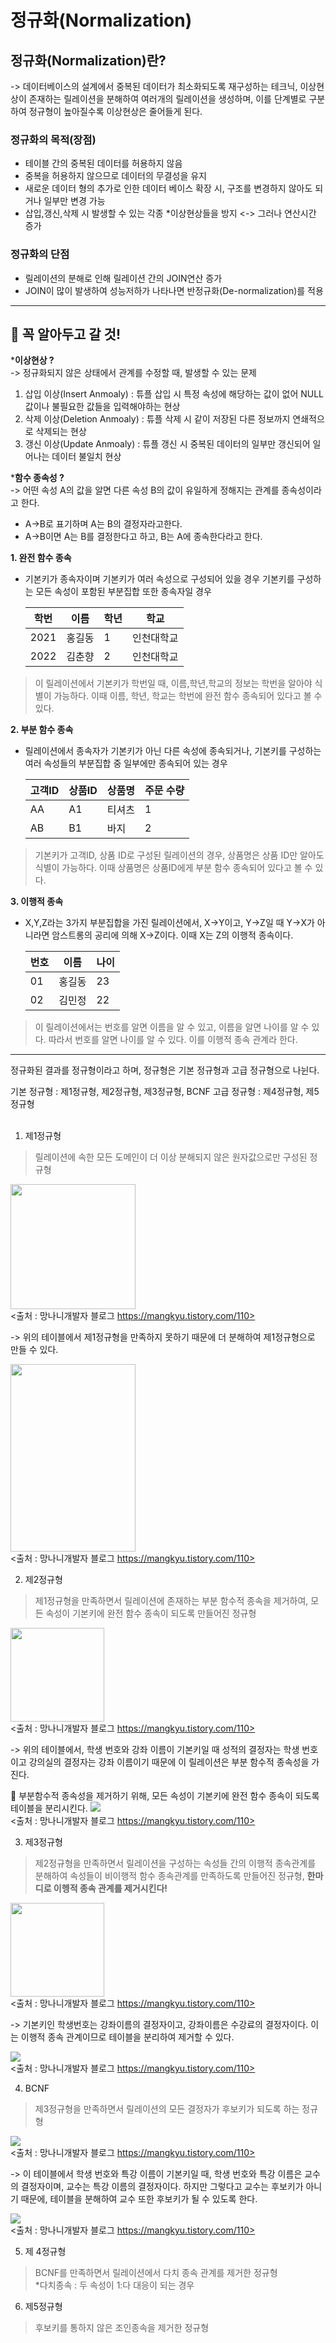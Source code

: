 # 정규화(Normalization)

## 정규화(Normalization)란?
-> 데이터베이스의 설계에서 중복된 데이터가 최소화되도록 재구성하는 테크닉, 이상현상이 존재하는 릴레이션을 분해하여 여러개의 릴레이션을 생성하며, 이를 단계별로 구분하여 정규형이 높아질수록 이상현상은 줄어들게 된다. 



### **정규화의 목적(장점)**
- 테이블 간의 중복된 데이터를 허용하지 않음
- 중복을 허용하지 않으므로 데이터의 무결성을 유지
- 새로운 데이터 형의 추가로 인한 데이터 베이스 확장 시, 구조를 변경하지 않아도 되거나 일부만 변경 가능
- 삽입,갱신,삭제 시 발생할 수 있는 각종 *이상현상들을 방지 <-> 그러나 연산시간 증가

### **정규화의 단점**
- 릴레이션의 분해로 인해 릴레이션 간의 JOIN연산 증가
- JOIN이 많이 발생하여 성능저하가 나타나면 반정규화(De-normalization)를 적용 
---
## 📌 꼭 알아두고 갈 것!   
***이상현상 ?**   
-> 정규화되지 않은 상태에서 관계를 수정할 때, 발생할 수 있는 문제

1. 삽입 이상(Insert Anmoaly) : 튜플 삽입 시 특정 속성에 해당하는 값이 없어 NULL값이나 불필요한 값들을 입력해야하는 현상
2. 삭제 이상(Deletion Anmoaly) : 튜플 삭제 시 같이 저장된 다른 정보까지 연쇄적으로 삭제되는 현상
3. 갱신 이상(Update Anmoaly) : 튜플 갱신 시 중복된 데이터의 일부만 갱신되어 일어나는 데이터 불일치 현상

***함수 종속성 ?**   
-> 어떤 속성 A의 값을 알면 다른 속성 B의 값이 유일하게 정해지는 관계를 종속성이라고 한다.
- A->B로 표기하며 A는 B의 결정자라고한다. 
- A->B이면 A는 B를 결정한다고 하고, B는 A에 종속한다라고 한다.

**1. 완전 함수 종속**
- 기본키가 종속자이며 기본키가 여러 속성으로 구성되어 있을 경우 기본키를 구성하는 모든 속성이 포함된 부분집합 또한 종속자일 경우

    | 학번 | 이름   | 학년 | 학교       |
    |------|--------|------|------------|
    | 2021 | 홍길동 | 1    | 인천대학교 |
    | 2022 | 김춘향 | 2    | 인천대학교 |

> 이 릴레이션에서 기본키가 학번일 때, 이름,학년,학교의 정보는 학번을 알아야 식별이 가능하다. 이때 이름, 학년, 학교는 학번에 완전 함수 종속되어 있다고 볼 수 있다.

**2. 부분 함수 종속**
- 릴레이션에서 종속자가 기본키가 아닌 다른 속성에 종속되거나, 기본키를 구성하는 여러 속성들의 부분집합 중 일부에만 종속되어 있는 경우

    | 고객ID | 상품ID | 상품명 | 주문 수량 |
    |--------|--------|--------|-----------|
    | AA     | A1     | 티셔츠 | 1         |
    | AB     | B1     | 바지   | 2         |

> 기본키가 고객ID, 상품 ID로 구성된 릴레이션의 경우, 상품명은 상품 ID만 알아도 식별이 가능하다. 이때 상품명은 상품ID에게 부분 함수 종속되어 있다고 볼 수 있다.

**3. 이행적 종속**
- X,Y,Z라는 3가지 부분집합을 가진 릴레이션에서, X->Y이고, Y->Z일 때 Y->X가 아니라면 암스트롱의 공리에 의해 X->Z이다. 이때 X는 Z의 이행적 종속이다.

    | 번호 | 이름 | 나이   |
    |--|------|--------|
    | 01 | 홍길동   | 23 |
    | 02 | 김민정   | 22 |

> 이 릴레이션에서는 번호를 알면 이름을 알 수 있고, 이름을 알면 나이를 알 수 있다. 따라서 번호를 알면 나이를 알 수 있다. 이를 이행적 종속 관계라 한다. 

---
정규화된 결과를 정규형이라고 하며, 정규형은 기본 정규형과 고급 정규형으로 나뉜다.

기본 정규형 : 제1정규형, 제2정규형, 제3정규형, BCNF
고급 정규형 : 제4정규형, 제5정규형   
<br>



1. 제1정규형
> 릴레이션에 속한 모든 도메인이 더 이상 분해되지 않은 원자값으로만 구성된 정규형

<img src = './normalization/제1정규화.png' width = 200 ><br>
<출처 : 망나니개발자 블로그 https://mangkyu.tistory.com/110>   

-> 위의 테이블에서 제1정규형을 만족하지 못하기 때문에 더 분해하여 제1정규형으로 만들 수 있다.

<img src = './normalization/제1정규화2.png' width = 200 height = 300><br>
<출처 : 망나니개발자 블로그 https://mangkyu.tistory.com/110>



2. 제2정규형
> 제1정규형을 만족하면서 릴레이션에 존재하는 부분 함수적 종속을 제거하여, 모든 속성이 기본키에 완전 함수 종속이 되도록 만들어진 정규형

<img src = './normalization/제2정규화.png' height = 150><br>
<출처 : 망나니개발자 블로그 https://mangkyu.tistory.com/110>

-> 위의 테이블에서, 학생 번호와 강좌 이름이 기본키일 때 성적의 결정자는 학생 번호이고 강의실의 결정자는 강좌 이름이기 때문에 이 릴레이션은 부분 함수적 종속성을 가진다. 

📌 부분함수적 종속성을 제거하기 위해, 모든 속성이 기본키에 완전 함수 종속이 되도록 테이블을 분리시킨다.
<img src = './normalization/제2정규화2.png' ><br>
<출처 : 망나니개발자 블로그 https://mangkyu.tistory.com/110>


3. 제3정규형
> 제2정규형을 만족하면서 릴레이션을 구성하는 속성들 간의 이행적 종속관계를 분해하여 속성들이 비이행적 함수 종속관계를 만족하도록 만들어진 정규형, **한마디로 이헹적 종속 관계를 제거시킨다!**

<img src = './normalization/제3정규화.png' height=150 ><br>
<출처 : 망나니개발자 블로그 https://mangkyu.tistory.com/110>

-> 기본키인 학생번호는 강좌이름의 결정자이고, 강좌이름은 수강료의 결정자이다. 이는 이행적 종속 관계이므로 테이블을 분리하여 제거할 수 있다.

<img src = './normalization/제3정규화2.png' ><br>
<출처 : 망나니개발자 블로그 https://mangkyu.tistory.com/110>


4. BCNF
> 제3정규형을 만족하면서 릴레이션의 모든 결정자가 후보키가 되도록 하는 정규형

<img src = './normalization/BCNF.png' ><br>
<출처 : 망나니개발자 블로그 https://mangkyu.tistory.com/110>

-> 이 테이블에서 학생 번호와 특강 이름이 기본키일 때, 학생 번호와 특강 이름은 교수의 결정자이며, 교수는 특강 이름의 결정자이다. 하지만 그렇다고 교수는 후보키가 아니기 때문에, 테이블을 분해하여 교수 또한 후보키가 될 수 있도록 한다.

<img src = './normalization/BCNF2.png' ><br>
<출처 : 망나니개발자 블로그 https://mangkyu.tistory.com/110>


5. 제 4정규형   
> BCNF를 만족하면서 릴레이션에서 다치 종속 관계를 제거한 정규형   
*다치종속 : 두 속성이 1:다 대응이 되는 경우

6. 제5정규형
> 후보키를 통하지 않은 조인종속을 제거한 정규형


